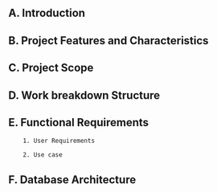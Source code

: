 ## A. Introduction

## B. Project Features and Characteristics

## C. Project Scope

## D. Work breakdown Structure

## E. Functional Requirements

        1. User Requirements

        2. Use case

## F. Database Architecture
